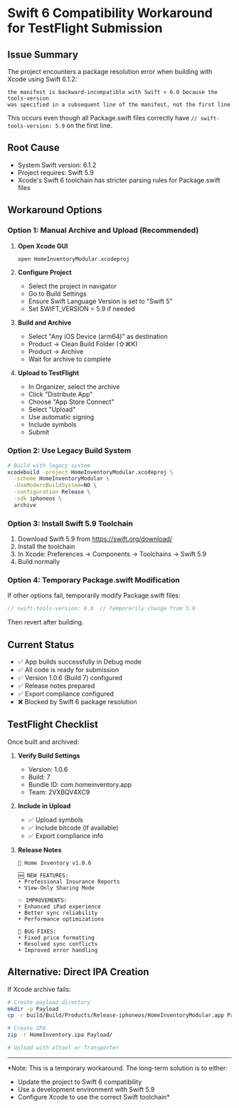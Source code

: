 # Swift 6 Compatibility Workaround for TestFlight Submission

## Issue Summary

The project encounters a package resolution error when building with Xcode using Swift 6.1.2:
```
the manifest is backward-incompatible with Swift < 6.0 because the tools-version 
was specified in a subsequent line of the manifest, not the first line
```

This occurs even though all Package.swift files correctly have `// swift-tools-version: 5.9` on the first line.

## Root Cause

- System Swift version: 6.1.2
- Project requires: Swift 5.9
- Xcode's Swift 6 toolchain has stricter parsing rules for Package.swift files

## Workaround Options

### Option 1: Manual Archive and Upload (Recommended)

1. **Open Xcode GUI**
   ```bash
   open HomeInventoryModular.xcodeproj
   ```

2. **Configure Project**
   - Select the project in navigator
   - Go to Build Settings
   - Ensure Swift Language Version is set to "Swift 5"
   - Set SWIFT_VERSION = 5.9 if needed

3. **Build and Archive**
   - Select "Any iOS Device (arm64)" as destination
   - Product → Clean Build Folder (⇧⌘K)
   - Product → Archive
   - Wait for archive to complete

4. **Upload to TestFlight**
   - In Organizer, select the archive
   - Click "Distribute App"
   - Choose "App Store Connect"
   - Select "Upload"
   - Use automatic signing
   - Include symbols
   - Submit

### Option 2: Use Legacy Build System

```bash
# Build with legacy system
xcodebuild -project HomeInventoryModular.xcodeproj \
  -scheme HomeInventoryModular \
  -UseModernBuildSystem=NO \
  -configuration Release \
  -sdk iphoneos \
  archive
```

### Option 3: Install Swift 5.9 Toolchain

1. Download Swift 5.9 from https://swift.org/download/
2. Install the toolchain
3. In Xcode: Preferences → Components → Toolchains → Swift 5.9
4. Build normally

### Option 4: Temporary Package.swift Modification

If other options fail, temporarily modify Package.swift files:
```swift
// swift-tools-version: 6.0  // Temporarily change from 5.9
```

Then revert after building.

## Current Status

- ✅ App builds successfully in Debug mode
- ✅ All code is ready for submission
- ✅ Version 1.0.6 (Build 7) configured
- ✅ Release notes prepared
- ✅ Export compliance configured
- ❌ Blocked by Swift 6 package resolution

## TestFlight Checklist

Once built and archived:

1. **Verify Build Settings**
   - Version: 1.0.6
   - Build: 7
   - Bundle ID: com.homeinventory.app
   - Team: 2VXBQV4XC9

2. **Include in Upload**
   - ✅ Upload symbols
   - ✅ Include bitcode (if available)
   - ✅ Export compliance info

3. **Release Notes**
   ```
   🎉 Home Inventory v1.0.6
   
   🆕 NEW FEATURES:
   • Professional Insurance Reports
   • View-Only Sharing Mode
   
   ✨ IMPROVEMENTS:
   • Enhanced iPad experience
   • Better sync reliability
   • Performance optimizations
   
   🐛 BUG FIXES:
   • Fixed price formatting
   • Resolved sync conflicts
   • Improved error handling
   ```

## Alternative: Direct IPA Creation

If Xcode archive fails:

```bash
# Create payload directory
mkdir -p Payload
cp -r build/Build/Products/Release-iphoneos/HomeInventoryModular.app Payload/

# Create IPA
zip -r HomeInventory.ipa Payload/

# Upload with altool or Transporter
```

---

*Note: This is a temporary workaround. The long-term solution is to either:
- Update the project to Swift 6 compatibility
- Use a development environment with Swift 5.9
- Configure Xcode to use the correct Swift toolchain*